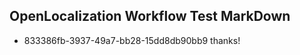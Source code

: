 ## OpenLocalization Workflow Test MarkDown
* 833386fb-3937-49a7-bb28-15dd8db90bb9 thanks!

<!--HONumber=Aug16_HO1-->


